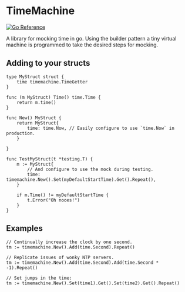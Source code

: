 # TimeMachine

[![Go Reference](https://pkg.go.dev/badge/github.com/keyneston/timemachine.svg)](https://pkg.go.dev/github.com/keyneston/timemachine)

A library for mocking time in go. Using the builder pattern a tiny virtual
machine is programmed to take the desired steps for mocking.

## Adding to your structs

```golang
type MyStruct struct {
	time timemachine.TimeGetter
}

func (m MyStruct) Time() time.Time {
	return m.time()
}

func New() MyStruct {
	return MyStruct{
		time: time.Now, // Easily configure to use `time.Now` in production.
	}

}

func TestMyStruct(t *testing.T) {
	m := MyStruct{
		// And configure to use the mock during testing.
		time: timemachine.New().Set(myDefaultStartTime).Get().Repeat(),
	}

	if m.Time() != myDefaultStartTime {
		t.Error("Oh nooes!")
	}
}
```

## Examples

```golang
// Continually increase the clock by one second.
tm := timemachine.New().Add(time.Second).Repeat()

// Replicate issues of wonky NTP servers.
tm := timemachine.New().Add(time.Second).Add(time.Second * -1).Repeat()

// Set jumps in the time:
tm := timemachine.New().Set(time1).Get().Set(time2).Get().Repeat()
```
